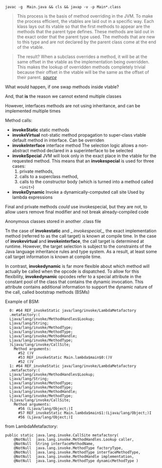 `javac -g  Main.java && cls && javap -v -p Main*.class`

> This process is the basis of method overriding
> in the JVM. To make the process efficient, the
> vtables are laid out in a specific way. Each
> klass
> lays out its vtable so that the first methods to
> appear are the methods that the parent type
> defines. These methods are laid out in the exact
> order that the parent type used. The methods
> that
> are new to this type and are not declared by the
> parent class come at the end of the vtable.

> The result? When a subclass overrides a method,
> it
> will be at the same offset in the vtable as the
> implementation being overridden. This makes the
> lookup of overridden methods completely trivial
> because their offset in the vtable will be the
> same as the offset of their parent.
[
_source_](https://blogs.oracle.com/javamagazine/post/mastering-the-mechanics-of-java-method-invocation)

What would happen, if one swap methods inside
vtable?

And, that __is__ the reason we cannot extend
multiple classes

However, interfaces methods are not using
inheritance, and can be implemented multiple times

Method calls:

- __invokeStatic__
  static methods
- __invokeVirtual__
  not-static method
  propagation to super-class vtable
  default method in interface. Can be overriden
- __invokeInterface__
  interface method
  The selection logic allows a non-abstract method
  declared in a superinterface to be selected
- __invokeSpecial__
  JVM will look only in the exact place in the
  vtable for the requested method. This means that
  an __invokespecial__ is used for three cases:
    1. private methods,
    2. calls to a superclass method,
    3. calls to the constructor body (which is
       turned into a method called `<init>`)
- __invokeDynamic__
  Invoke a dynamically-computed call site
  Used by lambda expressions

Final and private methods _could_ use
invokespecial, but
they are not, to allow users remove final
modifier and not break already-compiled code

Anonymous classes stored in another .class file

Tn the case of __invokestatic__ and _
_invokespecial__,
the exact implementation method (referred to as
the call target) is known at compile time. In the
case of __invokevirtual__ and __invokeinterface__,
the
call target is determined at runtime. However, the
target selection is subject to the constraints of
the Java language inheritance rules and type
system. As a result, at least some call target
information is known at compile time.

In contrast, __invokedynamic__ is far more flexible
about which method will actually be called when
the opcode is dispatched. To allow for this
flexibility, __invokedynamic__ opcodes refer to a
special attribute in the constant pool of the
class that contains the dynamic invocation. This
attribute contains additional information to
support the dynamic nature of the call, called
bootstrap methods (BSMs)

Example of BSM:
```
  0: #64 REF_invokeStatic java/lang/invoke/LambdaMetafactory
  .metafactory:(
  Ljava/lang/invoke/MethodHandles$Lookup;
  Ljava/lang/String;
  Ljava/lang/invoke/MethodType;
  Ljava/lang/invoke/MethodType;
  Ljava/lang/invoke/MethodHandle;
  Ljava/lang/invoke/MethodType;
  )Ljava/lang/invoke/CallSite;
    Method arguments:
      #52 ()V
      #53 REF_invokeStatic Main.lambda$main$0:()V
      #52 ()V
  1: #64 REF_invokeStatic java/lang/invoke/LambdaMetafactory
  .metafactory:(
  Ljava/lang/invoke/MethodHandles$Lookup;
  Ljava/lang/String;
  Ljava/lang/invoke/MethodType;
  Ljava/lang/invoke/MethodType;
  Ljava/lang/invoke/MethodHandle;
  Ljava/lang/invoke/MethodType;
  )Ljava/lang/invoke/CallSite;
    Method arguments:
      #56 (Ljava/lang/Object;)I
      #57 REF_invokeStatic Main.lambda$main$1:(Ljava/lang/Object;)I
      #56 (Ljava/lang/Object;)I
```
from LambdaMetafactory:
``` 
public static java.lang.invoke.CallSite metafactory(     
    @NotNull  java.lang.invoke.MethodHandles.Lookup caller,
    @NotNull  String interfaceMethodName,
    @NotNull  java.lang.invoke.MethodType factoryType,
    @NotNull  java.lang.invoke.MethodType interfaceMethodType,
    @NotNull  java.lang.invoke.MethodHandle implementation,
    @NotNull  java.lang.invoke.MethodType dynamicMethodType )
```